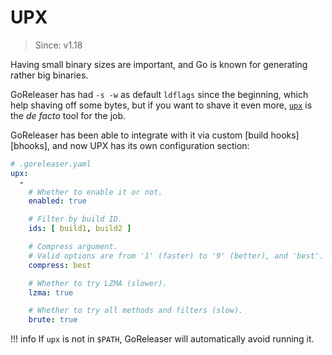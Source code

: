 # UPX

> Since: v1.18

Having small binary sizes are important, and Go is known for generating rather
big binaries.

GoReleaser has had `-s -w` as default `ldflags` since the beginning, which help
shaving off some bytes, but if you want to shave it even more, [`upx`][upx] is
the _de facto_ tool for the job.

[upx]: https://upx.github.io/

GoReleaser has been able to integrate with it via custom [build hooks][bhooks],
and now UPX has its own configuration section:

```yaml
# .goreleaser.yaml
upx:
  -
    # Whether to enable it or not.
    enabled: true

    # Filter by build ID.
    ids: [ build1, build2 ]

    # Compress argument.
    # Valid options are from '1' (faster) to '9' (better), and 'best'.
    compress: best

    # Whether to try LZMA (slower).
    lzma: true

    # Whether to try all methods and filters (slow).
    brute: true
```

!!! info
    If `upx` is not in `$PATH`, GoReleaser will automatically avoid running it.
